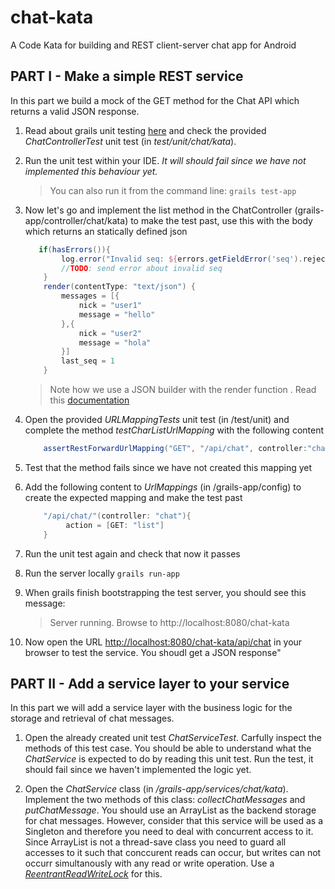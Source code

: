 chat-kata
=========

A Code Kata for building and REST client-server chat app for Android

PART I - Make a simple REST service
------------------------------------

In this part we build a mock of the GET method for the Chat API which returns a valid JSON response.  

1. Read about grails unit testing [here][1] and check the provided *ChatControllerTest* unit test (in _test/unit/chat/kata_).

2. Run the unit test within your IDE. *It will should fail since we have not implemented this behaviour yet.*

	> You can also run it from the command line:  `grails test-app`

3. Now let's go and implement the list method in the ChatController (grails-app/controller/chat/kata) to make the test past, use this with the body which returns an statically defined json

	```groovy
	   if(hasErrors()){
	        log.error("Invalid seq: ${errors.getFieldError('seq').rejectedValue}")
	        //TODO: send error about invalid seq
	    }
	    render(contentType: "text/json") {
	        messages = [{
	        	nick = "user1"
	        	message = "hello"
	    	},{
	        	nick = "user2"
	        	message = "hola"
	    	}]
	    	last_seq = 1
	    }
	```

	> Note how we use a JSON builder with the render function . Read this [documentation][2]  

4. Open the provided *URLMappingTests* unit test (in /test/unit) and complete the method *testCharListUrlMapping* with the following content

	```groovy
	    assertRestForwardUrlMapping("GET", "/api/chat", controller:"chat", action:"list")
	```

5. Test that the method fails since we have not created this mapping yet

6. Add the following content to *UrlMappings* (in /grails-app/config) to create the expected mapping and make the test past

	```groovy
	    "/api/chat/"(controller: "chat"){
		     action = [GET: "list"]
	    }
	```

7. Run the unit test again and check that now it passes

8. Run the server locally ``grails run-app``

9. When grails finish bootstrapping the test server, you should see this message:

	> Server running. Browse to http://localhost:8080/chat-kata

10. Now open the URL [http://localhost:8080/chat-kata/api/chat](http://localhost:8080/chat-kata/api/chat) in your browser to test the service. You shoudl get a JSON response"


PART II - Add a service layer to your service
---------------------------------------------

In this part we will add a service layer with the business logic for the storage and retrieval of chat messages.

1. Open the already created unit test *ChatServiceTest*. Carfully inspect the methods of this test case. You should be able to understand what the *ChatService* is expected to do by reading this unit test. Run the test, it should fail since we haven't implemented the logic yet.

2. Open the *ChatService* class (in _/grails-app/services/chat/kata_). Implement the two methods of this class: *collectChatMessages* and *putChatMessage*. You should use an ArrayList as the backend storage for chat messages. However, consider that this service will be used as a Singleton and therefore you need to deal with concurrent access to it. Since ArrayList is not a thread-save class you need to guard all accesses to it such that conccurent reads can occur, but writes can not occurr simultanously with any read or write operation. Use a [*ReentrantReadWriteLock*][3] for this.




[1]: http://grails.org/doc/2.2.1/guide/testing.html "Grails Unit Testing"
[2]: http://grails.org/doc/2.2.1/ref/Controllers/render.html "Grails reder user guide"
[3]: http://docs.oracle.com/javase/6/docs/api/java/util/concurrent/locks/ReentrantReadWriteLock.html "ReentrantReadWriteLock"
